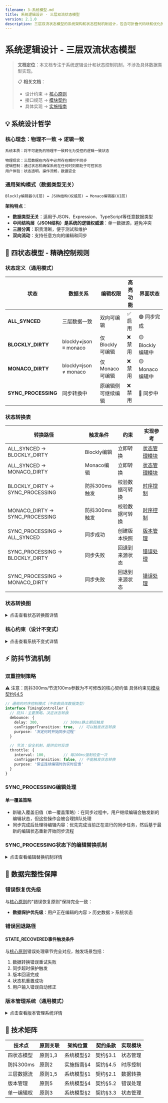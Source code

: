 ```yaml
---
filename: 3-系统模型.md
title: 系统逻辑设计 - 三层双流状态模型
version: 2.1.0
description: 三层双流状态模型的系统架构和状态控制机制设计，包含可折叠代码块和优化的状态转换规则
---
```

# 系统逻辑设计 - 三层双流状态模型

> **文档定位**：本文档专注于系统逻辑设计和状态控制机制，不涉及具体数据类型实现。
>
> 📋 **相关文档**：
> - 设计约束 → [核心原则](2-核心原则.md) 
> - 接口规范 → [模块契约](4-模块契约.md)
> - 具体实现 → [实施指南](5-实施指南.md)

## 💡 系统设计哲学

### 核心理念：物理不一致 → 逻辑一致
```
系统本质：将不可避免的物理不一致转化为受控的逻辑一致状态

物理现实：三层数据在内存中必然存在瞬时不同步
逻辑控制：通过状态机确保系统在任何时刻都处于可控状态
用户体验：状态透明，操作流畅，数据安全
```

### 通用架构模式（数据类型无关）
```
Blockly编辑器(UI层) ↔ JSON结构(权威层) ↔ Monaco编辑器(UI层)
```

**架构特点**：
- **数据类型无关**：适用于JSON、Expression、TypeScript等任意数据类型
- **中间结构层（JSON结构）是系统的逻辑权威源**：单一数据源，避免冲突
- **三层分离**：职责清晰，便于测试和维护
- **双向流动**：支持任意方向的编辑和同步

## 🔄 四状态模型 - 精确控制规则

### 状态定义（通用模式）
| 状态 | 数据关系 | 编辑权限 | 高亮功能 | 界面状态 |
|------|----------|----------|----------|----------|
| **ALL_SYNCED** | 三层数据一致 | 双向可编辑 | ✅ 启用 | 🟢 同步完成 |
| **BLOCKLY_DIRTY** | blockly≠json ≡ monaco | 仅Blockly可编辑 | ❌ 禁用 | 🟡 Blockly编辑中 |
| **MONACO_DIRTY** | blockly≡json ≠ monaco | 仅Monaco可编辑 | ❌ 禁用 | 🟡 Monaco编辑中 |
| **SYNC_PROCESSING** | 同步转换中 | 原编辑侧可继续编辑 | ❌ 禁用 | 🔵 同步中 |

### 状态转换表

| 转换路径 | 触发条件 | 约束 | 实现参考 |
|---|---|---|---|
| ALL_SYNCED → BLOCKLY_DIRTY | Blockly编辑 | 立即转换 | [状态管理模块](4-模块契约.md#状态管理接口) |
| ALL_SYNCED → MONACO_DIRTY | Monaco编辑 | 立即转换 | [状态管理模块](4-模块契约.md#状态管理接口) |
| BLOCKLY_DIRTY → SYNC_PROCESSING | 防抖300ms触发 | 校验数据可转换 | [时序控制](#防抖节流机制) |
| MONACO_DIRTY → SYNC_PROCESSING | 防抖300ms触发 | 校验数据可转换 | [时序控制](#防抖节流机制) |
| SYNC_PROCESSING → ALL_SYNCED | 同步成功 | 创建版本快照 | [版本管理](#版本管理系统) |
| SYNC_PROCESSING → BLOCKLY_DIRTY | 同步失败 | 回退到来源状态 | [错误处理](#错误恢复优先级) |
| SYNC_PROCESSING → MONACO_DIRTY | 同步失败 | 回退到来源状态 | [错误处理](#错误恢复优先级) |

### 状态转换图
<details>
<summary>点击查看状态转换图详情</summary>

```mermaid
stateDiagram-v2
    [*] --> ALL_SYNCED
    ALL_SYNCED --> BLOCKLY_DIRTY: 用户编辑Blockly
    ALL_SYNCED --> MONACO_DIRTY: 用户编辑Monaco
    BLOCKLY_DIRTY --> SYNC_PROCESSING: 防抖300ms触发同步
    MONACO_DIRTY --> SYNC_PROCESSING: 防抖300ms触发同步
    SYNC_PROCESSING --> ALL_SYNCED: 同步成功
    SYNC_PROCESSING --> BLOCKLY_DIRTY: 同步失败(左侧)
    SYNC_PROCESSING --> MONACO_DIRTY: 同步失败(右侧)
    [*] --> ALL_SYNCED: 版本回退
    BLOCKLY_DIRTY --> ALL_SYNCED: 版本回退
    MONACO_DIRTY --> ALL_SYNCED: 版本回退
```

**重要规则**：
- SYNC_PROCESSING→BLOCKLY_DIRTY/MONACO_DIRTY转换必须通过错误事件触发
- 不允许直接在状态转换图中定义这些路径
- 版本回退可以从任意状态直接回到ALL_SYNCED状态
</details>

### 核心约束（设计不变式）
<details>
<summary>点击查看系统不变式详情</summary>

```typescript
// 这些约束适用于任何数据类型的双向编辑系统
interface SystemInvariants {
  // 数据一致性约束
  dataConsistency: '非SYNC_PROCESSING状态时，至少一侧数据与中间结构一致'
  
  // 编辑权限约束  
  editingRights: '同时只允许一侧编辑（ALL_SYNCED除外）'
  
  // 用户优先约束
  userPriority: '用户操作响应 < 50ms，系统功能异步退避'
  
  // 状态透明约束
  stateTransparency: '所有状态变化必须在界面上清晰反映'
  
  // 错误恢复约束
  errorRecovery: '任何错误都有明确的恢复路径和用户指导'
}
```

这些不变式是系统设计的基石，确保了即使在复杂的异步操作环境中，系统行为也保持可预测和可靠。
</details>

## ⚡ 防抖节流机制

### 双重控制策略

⚠️ 注意：防抖300ms/节流100ms参数为不可修改的核心契约值
具体约束见[模块契约§4.5](4-模块契约.md#时序控制接口)

```typescript
// 通用的时序控制模式（不依赖具体数据类型）
interface TimingController {
  // 防抖：主要策略，决定状态转换
  debounce: {
    delay: 300,           // 300ms静止期后触发
    canTriggerTransition: true,  // 可以触发状态转换
    purpose: '决定何时开始同步过程'
  }
  
  // 节流：安全机制，提供实时反馈
  throttle: {
    interval: 100,        // 每100ms强制检查一次
    canTriggerTransition: false, // 不能触发状态转换
    purpose: '保证连续编辑时的实时反馈'
  }
}
```

### SYNC_PROCESSING编辑处理

#### 单一覆盖策略
- 新输入覆盖旧值（单一覆盖策略）：在同步过程中，用户继续编辑会触发新的编辑状态，但这些操作会被合理排队处理
- 同步完成后处理待编辑内容：优先完成当前正在进行的同步任务，然后基于最新的编辑状态重新开始同步流程

### SYNC_PROCESSING状态下的编辑替换机制
<details>
<summary>点击查看编辑替换机制详情</summary>

```typescript
// 通用的编辑替换策略
interface EditingReplacementStrategy {
  // 用户在SYNC_PROCESSING状态继续编辑时的处理
  onContinuousEditing: {
    immediateResponse: '编辑立即响应，无任何延迟',
    debounceValidation: '300ms后验证，成功则替换待处理值',
    throttleValidation: '100ms间隔提供实时反馈',
    noInterruption: '不中断当前同步过程'
  }
  
  // 替换机制的核心逻辑
  replacementLogic: {
    singlePendingValue: '只维护一个待处理值，新编辑覆盖旧值',
    syncCompletion: '当前同步完成后，处理最新的待处理内容',
    validationFirst: '只有验证通过的内容才能成为待处理值'
  }
}
```
</details>

## 🔐 数据完整性保障

### 错误恢复优先级
与[核心原则](2-核心原则.md)的"错误恢复原则"保持完全一致：
- **数据保护优先级**：用户正在编辑的内容 > 历史数据 > 系统状态

### 错误回退路径
#### STATE_RECOVERED事件触发条件
与[核心原则](2-核心原则.md)错误处理章节完全对应，触发场景包括：
1. 数据转换错误重试失败
2. 同步超时保护触发
3. 版本回滚完成
4. 状态机重置成功
5. 用户输入错误自动修正

### 版本管理系统（通用模式）
<details>
<summary>点击查看版本管理系统详情</summary>

```typescript
interface VersionManagement {
  // 版本创建规则
  versionCreation: {
    trigger: '仅在到达ALL_SYNCED状态时自动创建',
    content: '完整的三层数据快照',
    metadata: '时间戳、操作描述、数据摘要'
  }
  
  // 版本回退机制
  versionRollback: {
    atomicOperation: '原子性操作，无中间状态',
    universalRecovery: '从任意状态都可以直接回退',
    lockingStrategy: '回退时锁定所有编辑器',
    stateGuarantee: '回退后必定进入ALL_SYNCED状态'
  }
}
```

版本管理系统是错误恢复的最后一道防线，确保用户可以随时回退到之前的稳定状态。
</details>

## 🧩 技术矩阵

| 技术点 | 原则关联 | 架构位置 | 契约条款 | 实现模块 |
|---|---|---|---|---|
| 四状态模型 | 原则1,3 | 系统模型§2 | 契约§3.1 | 状态管理 |
| 防抖300ms | 原则2 | 实施指南§4 | 契约§4.5 | 时序控制 |
| 三层数据流 | 原则1,5 | 系统模型§1 | 契约§2.1 | 数据转换 |
| 版本管理 | 原则5 | 系统模型§4 | 契约§5.2 | 错误处理 |
| 单一编辑权 | 原则3 | 系统模型§2 | 契约§3.3 | 状态管理 |